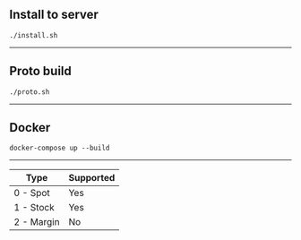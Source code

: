 ## Install to server
`./install.sh`
****

## Proto build
`./proto.sh`
****

## Docker
`docker-compose up --build`
****

| Type       | Supported          |
|------------|--------------------|
| 0 - Spot   | Yes                |
| 1 - Stock  | Yes                |
| 2 - Margin | No                 |